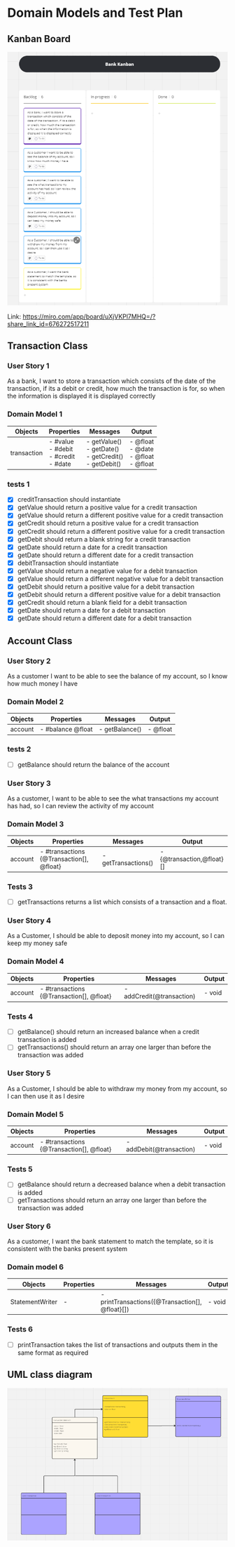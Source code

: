# Domain Models and Test Plan

## Kanban Board

![kanban board](kanbanboard.png)

Link: <https://miro.com/app/board/uXjVKPl7MHQ=/?share_link_id=676272517211>

## Transaction Class

### User Story 1

As a bank, I want to store a transaction which consists of the date of the transaction, if its a debit or credit, how much the transaction is for, so when the information is displayed it is displayed correctly

### Domain Model 1

| Objects    | Properties     | Messages    | Output  |
| ---------- | -------------- | ----------- | ------- |
| transaction| - #value <br> - #debit <br> - #credit <br> - #date | - getValue() <br> - getDate() <br>- getCredit() <br> - getDebit() | - @float <br> - @date <br> - @float <br> - @float |

### tests 1

- [x] creditTransaction should instantiate
- [x] getValue should return a positive value for a credit transaction
- [x] getValue should return a different positive value for a credit transaction
- [x] getCredit should return a positive value for a credit transaction
- [x] getCredit should return a different positive value for a credit transaction
- [x] getDebit should return a blank string for a credit transaction
- [x] getDate should return a date for a credit transaction
- [x] getDate should return a different date for a credit transaction
- [x] debitTransaction should instantiate
- [x] getValue should return a negative value for a debit transaction
- [x] getValue should return a different negative value for a debit transaction
- [x] getDebit should return a positive value for a debit transaction
- [x] getDebit should return a different positive value for a debit transaction
- [x] getCredit should return a blank field for a debit transaction
- [x] getDate should return a date for a debit transaction
- [x] getDate should return a different date for a debit transaction

## Account Class

### User Story 2

As a customer I want to be able to see the balance of my account, so I know how much money I have

### Domain Model 2

| Objects    | Properties     | Messages    | Output  |
| ---------- | -------------- | ----------- | ------- |
| account | - #balance @float | - getBalance() | - @float |

### tests 2

- [ ] getBalance should return the balance of the account

### User Story 3

As a customer, I want to be able to see the what transactions my account has had, so I can review the activity of my account

### Domain Model 3

| Objects    | Properties     | Messages    | Output  |
| ---------- | -------------- | ----------- | ------- |
| account | - #transactions {@Transaction[], @float} | - getTransactions() | - {@transaction,@float}[] |

### Tests 3

- [ ] getTransactions returns a list which consists of a transaction and a float.
  
### User Story 4

As a Customer, I should be able to deposit money into my account, so I can keep my money safe

### Domain Model 4

| Objects    | Properties     | Messages    | Output  |
| ---------- | -------------- | ----------- | ------- |
| account | - #transactions {@Transaction[], @float} | - addCredit(@transaction) | - void |

### Tests 4

- [ ] getBalance() should return an increased balance when a credit transaction is added
- [ ] getTransactions() should return an array one larger than before the transaction was added

### User Story 5
As a Customer, I should be able to withdraw my money from my account, so I can then use it as I desire

### Domain Model 5
| Objects    | Properties     | Messages    | Output  |
| ---------- | -------------- | ----------- | ------- |
| account | - #transactions {@Transaction[], @float} | - addDebit(@transaction) | - void |

### Tests 5

- [ ] getBalance should return a decreased balance when a debit transaction is added
- [ ] getTransactions should return an array one larger than before the transaction was added

### User Story 6

As a customer, I want the bank statement to match the template, so it is consistent with the banks present system

### Domain model 6

| Objects    | Properties     | Messages    | Output  |
| ---------- | -------------- | ----------- | ------- |
| StatementWriter | -  | - printTransactions({@Transaction[], @float}[]) | - void |

### Tests 6

- [ ] printTransaction takes the list of transactions and outputs them in the same format as required

## UML class diagram

![Class diagram](UMLclassdiagram.png)
